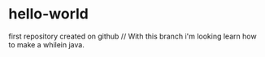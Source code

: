 # hello-world
first repository created on github
// With this branch i'm looking learn how to make a whilein java.
